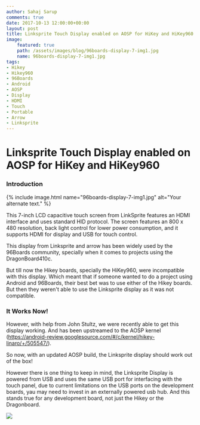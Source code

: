 ```yaml
---
author: Sahaj Sarup
comments: true
date: 2017-10-13 12:00:00+00:00
layout: post
title: Linksprite Touch Display enabled on AOSP for HiKey and HiKey960
image:
    featured: true
    path: /assets/images/blog/96boards-display-7-img1.jpg
    name: 96boards-display-7-img1.jpg
tags:
- Hikey
- Hikey960
- 96Boards
- Android
- AOSP
- Display
- HDMI
- Touch
- Portable
- Arrow
- Linksprite
---
```

# **Linksprite Touch Display enabled on AOSP for HiKey and HiKey960**

### Introduction

{% include image.html name="96boards-display-7-img1.jpg" alt="Your alternate text." %}

This 7-inch LCD capacitive touch screen from LinkSprite features an HDMI interface and uses standard HID protocol. The screen features an 800 x 480 resolution, back light control for lower power consumption, and it supports HDMI for display and USB for touch control.

This display from Linksprite and arrow has been widely used by the 96Boards community, specially when it comes to projects using the DragonBoard410c.

But till now the Hikey boards, specially the HiKey960, were incompatible with this display. Which meant that if someone wanted to do a project using Android and 96Boards, their best bet was to use either of the Hikey boards. But then they weren't able to use the Linksprite display as it was not compatible.

### It Works Now!

However, with help from John Stultz, we were recently able to get this display working. And has been upstreamed to the AOSP kernel (https://android-review.googlesource.com/#/c/kernel/hikey-linaro/+/505547/).

So now, with an updated AOSP build, the Linksprite display should work out of the box!

However there is one thing to keep in mind, the Linksprite Display is powered from USB and uses the same USB port for interfacing with the touch panel, due to current limitations on the USB ports on the development boards, yau may need to invest in an externally powered usb hub. And this stands true for any development board, not just the Hikey or the Dragonboard.

![](http://i.imgur.com/pD4x3ii.gif)
